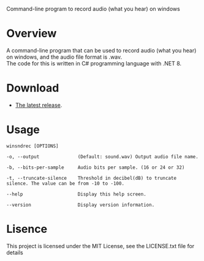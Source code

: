 Command-line program to record audio (what you hear) on windows

# Overview

A command-line program that can be used to record audio (what you hear) on windows, and the audio file format is .wav.  
The code for this is written in C# programming language with .NET 8.

# Download

* [The latest release](https://github.com/kenjihr/winsndrec/releases/latest).

# Usage

    winsndrec [OPTIONS]
    
    -o, --output              (Default: sound.wav) Output audio file name.
    
    -b, --bits-per-sample     Audio bits per sample. (16 or 24 or 32)
    
    -t, --truncate-silence    Threshold in decibel(dB) to truncate silence. The value can be from -10 to -100.
    
    --help                    Display this help screen.
    
    --version                 Display version information.

# Lisence

This project is licensed under the MIT License, see the LICENSE.txt file for details